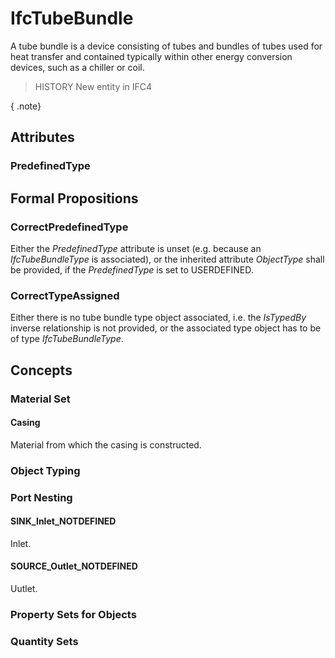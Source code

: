 # IfcTubeBundle

A tube bundle is a device consisting of tubes and bundles of tubes used for heat transfer and contained typically within other energy conversion devices, such as a chiller or coil.<!-- end of definition -->

> HISTORY  New entity in IFC4

{ .note}
>

## Attributes

### PredefinedType


## Formal Propositions

### CorrectPredefinedType
Either the _PredefinedType_ attribute is unset (e.g. because an _IfcTubeBundleType_ is associated), or the inherited attribute _ObjectType_ shall be provided, if the _PredefinedType_ is set to USERDEFINED.

### CorrectTypeAssigned
Either there is no tube bundle type object associated, i.e. the _IsTypedBy_ inverse relationship is not provided, or the associated type object has to be of type _IfcTubeBundleType_.

## Concepts

### Material Set



#### Casing

Material from which the casing is constructed.

### Object Typing



### Port Nesting



#### SINK_Inlet_NOTDEFINED

Inlet.

#### SOURCE_Outlet_NOTDEFINED

Uutlet.

### Property Sets for Objects



### Quantity Sets



